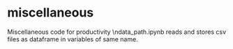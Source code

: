 # miscellaneous
Miscellaneous code for productivity
\ndata_path.ipynb reads and stores csv files as dataframe in variables of same name.
